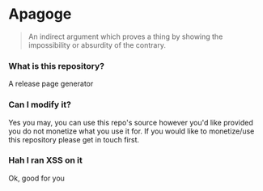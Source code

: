 # Apagoge
> An indirect argument which proves a thing by showing the impossibility or absurdity of the contrary.

### What is this repository?
A release page generator

### Can I modify it?
Yes you may, you can use this repo's source however you'd like provided you do not monetize what you use it for. If you would like to monetize/use this repository please get in touch first.

### Hah I ran XSS on it
Ok, good for you